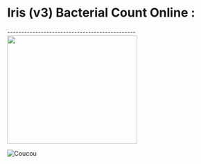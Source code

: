 <h1> Iris (v3) Bacterial Count Online :  </h1>
----------------------------------------------

<img src="[https://github.com/dfialaire/Iris-v3-Bacterial-Count-Online/tree/main/Image](https://github.com/dfialaire/Iris-v3-Bacterial-Count-Online/tree/main/Image)" width=300 height=250 />

![Coucou](https://github.com/dfialaire/Iris-v3-Bacterial-Count-Online/blob/tree/main/Img0_jpg.jpg?raw=true)
